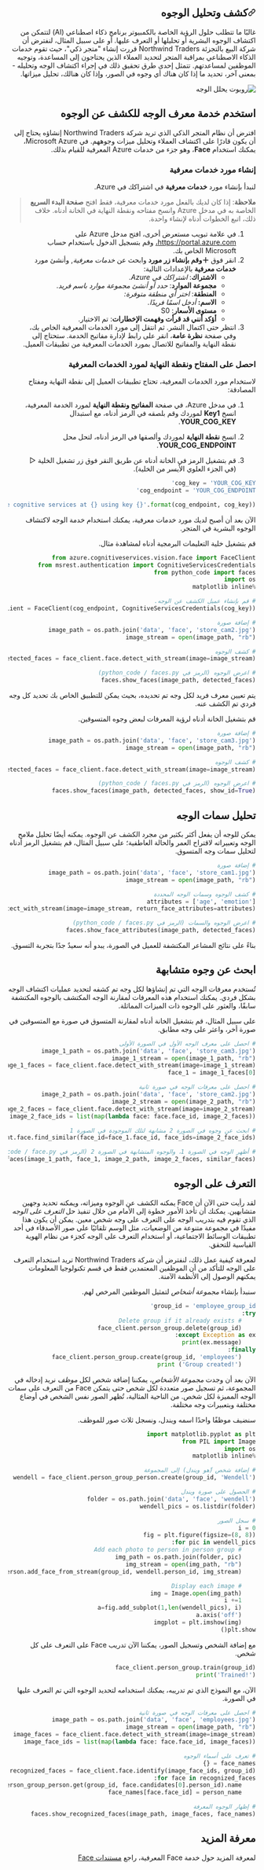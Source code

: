 <div id="readme" class="Box-body readme blob js-code-block-container p-5 p-xl-6 gist-border-0" dir="rtl">
    <article class="markdown-body entry-content container-lg" itemprop="text"><h1><a id="user-content-كشف-وتحليل-الوجوه" class="anchor" aria-hidden="true" href="#كشف-وتحليل-الوجوه"><svg class="octicon octicon-link" viewBox="0 0 16 16" version="1.1" width="16" height="16" aria-hidden="true"><path fill-rule="evenodd" d="M7.775 3.275a.75.75 0 001.06 1.06l1.25-1.25a2 2 0 112.83 2.83l-2.5 2.5a2 2 0 01-2.83 0 .75.75 0 00-1.06 1.06 3.5 3.5 0 004.95 0l2.5-2.5a3.5 3.5 0 00-4.95-4.95l-1.25 1.25zm-4.69 9.64a2 2 0 010-2.83l2.5-2.5a2 2 0 012.83 0 .75.75 0 001.06-1.06 3.5 3.5 0 00-4.95 0l-2.5 2.5a3.5 3.5 0 004.95 4.95l1.25-1.25a.75.75 0 00-1.06-1.06l-1.25 1.25a2 2 0 01-2.83 0z"></path></svg></a>كشف وتحليل الوجوه</h1>


غالبًا ما تتطلب حلول الرؤية الخاصة بالكمبيوتر برنامج ذكاء اصطناعي (AI) لتتمكن من اكتشاف الوجوه البشرية أو تحليلها أو التعرف عليها. أو على سبيل المثال، لنفترض أن شركة البيع بالتجزئة Northwind Traders قررت إنشاء "متجر ذكي"، حيث تقوم خدمات الذكاء الاصطناعي بمراقبة المتجر لتحديد العملاء الذين يحتاجون إلى المساعدة، وتوجيه الموظفين لمساعدتهم. تتمثل إحدى طرق تحقيق ذلك في إجراء اكتشاف الوجه وتحليله - بمعنى آخر، تحديد ما إذا كان هناك أي وجوه في الصور، وإذا كان هنالك، تحليل ميزاتها.

![روبوت يحلل الوجه](./images/face_analysis.jpg)

## استخدم خدمة معرف الوجه للكشف عن الوجوه

افترض أن نظام المتجر الذكي الذي تريد شركة Northwind Traders إنشاؤه يحتاج إلى أن يكون قادرًا على اكتشاف العملاء وتحليل ميزات وجوههم. في Microsoft Azure، يمكنك استخدام **Face**، وهو جزء من خدمات Azure المعرفية للقيام بذلك.

### إنشاء مورد خدمات معرفية

لنبدأ بإنشاء مورد **خدمات معرفية** في اشتراكك في Azure.

> **ملاحظة**: إذا كان لديك بالفعل مورد خدمات معرفية، فقط افتح **صفحة البدء السريع** الخاصة به في مدخل Azure وانسخ مفتاحه ونقطة النهاية في الخانة أدناه. خلاف ذلك، اتبع الخطوات أدناه لإنشاء واحدة.

1. في علامة تبويب مستعرض أخرى، افتح مدخل Azure على https://portal.azure.com، وقم بتسجيل الدخول باستخدام حساب Microsoft الخاص بك.
2. انقر فوق **&#65291;وقم بإنشاء زر مورد** وابحث عن *خدمات معرفية*, وأنشئ مورد **خدمات معرفية** بالإعدادات التالية:
    - **الاشتراك**: *اشتراكك في Azure.*
    - **مجموعة الموارد**: *حدد أو أنشئ مجموعة موارد باسم فريد*.
    - **المنطقة**: *اختر أي منطقة متوفرة:*
    - **الاسم:** *أدخل اسمًا فريدًا*.
    - **مستوى الأسعار**: S0
    - **أؤكد أنني قد قرأت وفهمت الإخطارات**: تم الاختيار.
3. انتظر حتى اكتمال النشر. ثم انتقل إلى مورد الخدمات المعرفية الخاص بك، وفي صفحة **نظرة عامة**، انقر على رابط لإدارة مفاتيح الخدمة. ستحتاج إلى نقطة النهاية والمفاتيح للاتصال بمورد الخدمات المعرفية من تطبيقات العميل.

### احصل على المفتاح ونقطة النهاية لمورد الخدمات المعرفية

لاستخدام مورد الخدمات المعرفية، تحتاج تطبيقات العميل إلى نقطة النهاية ومفتاح المصادقة:

1. في مدخل Azure، في صفحة **المفاتيح ونقطة النهاية** لمورد الخدمة المعرفية، انسخ **Key1** لموردك وقم بلصقه في الرمز أدناه، مع استبدال **YOUR_COG_KEY**.

2. انسخ **نقطة النهاية** لموردك وألصقها في الرمز أدناه، لتحل محل **YOUR_COG_ENDPOINT**.

3. قم بتشغيل الرمز في الخانة أدناه عن طريق النقر فوق زر تشغيل الخلية <span>&#9655;</span> (في الجزء العلوي الأيسر من الخلية).


```python
cog_key = 'YOUR_COG_KEY'
cog_endpoint = 'YOUR_COG_ENDPOINT'

print('Ready to use cognitive services at {} using key {}'.format(cog_endpoint, cog_key))
```

الآن بعد أن أصبح لديك مورد خدمات معرفية، يمكنك استخدام خدمة الوجه لاكتشاف الوجوه البشرية في المتجر.

قم بتشغيل خلية التعليمات البرمجية أدناه لمشاهدة مثال.


```python
from azure.cognitiveservices.vision.face import FaceClient
from msrest.authentication import CognitiveServicesCredentials
from python_code import faces
import os
%matplotlib inline

# قم بإنشاء عميل الكشف عن الوجه.
face_client = FaceClient(cog_endpoint, CognitiveServicesCredentials(cog_key))

# إضافة صورة
image_path = os.path.join('data', 'face', 'store_cam2.jpg')
image_stream = open(image_path, "rb")

# كشف الوجوه
detected_faces = face_client.face.detect_with_stream(image=image_stream)

# اعرض الوجوه (الرمز في python_code / faces.py)
faces.show_faces(image_path, detected_faces)
```

يتم تعيين معرف فريد لكل وجه تم تحديده، بحيث يمكن للتطبيق الخاص بك تحديد كل وجه فردي تم الكشف عنه.

قم بتشغيل الخانة أدناه لرؤية المعرفات لبعض وجوه المتسوقين.


```python
# إضافة صورة
image_path = os.path.join('data', 'face', 'store_cam3.jpg')
image_stream = open(image_path, "rb")

# كشف الوجوه
detected_faces = face_client.face.detect_with_stream(image=image_stream)

# اعرض الوجوه (الرمز في python_code / faces.py)
faces.show_faces(image_path, detected_faces, show_id=True)
```

## تحليل سمات الوجه

يمكن للوجه أن يفعل أكثر بكثير من مجرد الكشف عن الوجوه. يمكنه أيضًا تحليل ملامح الوجه وتعبيراته لاقتراح العمر والحالة العاطفية؛ على سبيل المثال، قم بتشغيل الرمز أدناه لتحليل سمات وجه المتسوق.


```python
# إضافة صورة
image_path = os.path.join('data', 'face', 'store_cam1.jpg')
image_stream = open(image_path, "rb")

# كشف الوجوه وسمات الوجه المحددة
attributes = ['age', 'emotion']
detected_faces = face_client.face.detect_with_stream(image=image_stream, return_face_attributes=attributes)

# اعرض الوجوه والسمات (الرمز في python_code / faces.py)
faces.show_face_attributes(image_path, detected_faces)
```

بناءً على نتائج المشاعر المكتشفة للعميل في الصورة، يبدو أنه سعيدٌ جدًا بتجربة التسوق.

## ابحث عن وجوه متشابهة 

تُستخدم معرفات الوجه التي تم إنشاؤها لكل وجه تم كشفه لتحديد عمليات اكتشاف الوجه بشكل فردي. يمكنك استخدام هذه المعرفات لمقارنة الوجه المكتشف بالوجوه المكتشفة سابقًا، والعثور على الوجوه ذات الميزات المماثلة.

على سبيل المثال، قم بتشغيل الخانة أدناه لمقارنة المتسوق في صورة مع المتسوقين في صورة أخر، واعثر على وجه مطابق.


```python
# احصل على معرف الوجه الأول في الصورة الأولى
image_1_path = os.path.join('data', 'face', 'store_cam3.jpg')
image_1_stream = open(image_1_path, "rb")
image_1_faces = face_client.face.detect_with_stream(image=image_1_stream)
face_1 = image_1_faces[0]

# احصل على معرفات الوجه في صورة ثانية
image_2_path = os.path.join('data', 'face', 'store_cam2.jpg')
image_2_stream = open(image_2_path, "rb")
image_2_faces = face_client.face.detect_with_stream(image=image_2_stream)
image_2_face_ids = list(map(lambda face: face.face_id, image_2_faces))

# ابحث عن وجوه في الصورة 2 مشابهة لتلك الموجودة في الصورة 1
similar_faces = face_client.face.find_similar(face_id=face_1.face_id, face_ids=image_2_face_ids)

# أظهر الوجه في الصورة 1، والوجوه المتشابهة في الصورة 2 (الرمز في python_code / face.py)
faces.show_similar_faces(image_1_path, face_1, image_2_path, image_2_faces, similar_faces)
```

## التعرف على الوجوه

لقد رأيت حتى الآن أن Face يمكنه الكشف عن الوجوه وميزاته، ويمكنه تحديد وجهين متشابهين. يمكنك أن تأخذ الأمور خطوة إلى الأمام من خلال تنفيذ حل *التعرف على الوجه* الذي تقوم فيه بتدريب الوجه على التعرف على وجه شخص معين. يمكن أن يكون هذا مفيدًا في مجموعة متنوعة من الوضعيات، مثل الوسم تلقائيًا على صور الأصدقاء في أحد تطبيقات الوسائط الاجتماعية، أو استخدام التعرف على الوجه كجزء من نظام الهوية القياسية للتحقق.

لمعرفة كيفية عمل ذلك، لنفترض أن شركة Northwind Traders تريد استخدام التعرف على الوجه للتأكد من أن الموظفين المعتمدين فقط في قسم تكنولوجيا المعلومات يمكنهم الوصول إلى الأنظمة الآمنة.

سنبدأ بإنشاء *مجموعة أشخاص* لتمثيل الموظفين المرخص لهم.


```python
group_id = 'employee_group_id'
try:
    # Delete group if it already exists
    face_client.person_group.delete(group_id)
except Exception as ex:
    print(ex.message)
finally:
    face_client.person_group.create(group_id, 'employees')
    print ('Group created!')
```

الآن بعد أن وجدت *مجموعة الأشخاص*، يمكننا إضافة شخص لكل *موظف* نريد إدخاله في المجموعة، ثم تسجيل صور متعددة لكل شخص حتى يتمكن Face من التعرف على سمات الوجه المميزة لكل شخص. من الناحية المثالية، تُظهر الصور نفس الشخص في أوضاع مختلفة وبتعبيرات وجه مختلفة.

سنضيف موظفًا واحدًا اسمه ويندل، ونسجل ثلاث صور للموظف.


```python
import matplotlib.pyplot as plt
from PIL import Image
import os
%matplotlib inline

# إضافة شخص (ًهو ويندل) إلى المجموعة
wendell = face_client.person_group_person.create(group_id, 'Wendell')

# الحصول على صورة ويندل
folder = os.path.join('data', 'face', 'wendell')
wendell_pics = os.listdir(folder)

# سجل الصور
i = 0
fig = plt.figure(figsize=(8, 8))
for pic in wendell_pics:
    # Add each photo to person in person group
    img_path = os.path.join(folder, pic)
    img_stream = open(img_path, "rb")
    face_client.person_group_person.add_face_from_stream(group_id, wendell.person_id, img_stream)

    # Display each image
    img = Image.open(img_path)
    i +=1
    a=fig.add_subplot(1,len(wendell_pics), i)
    a.axis('off')
    imgplot = plt.imshow(img)
plt.show()
```

مع إضافة الشخص وتسجيل الصور، يمكننا الآن تدريب Face على التعرف على كل شخص.


```python
face_client.person_group.train(group_id)
print('Trained!')
```

الآن، مع النموذج الذي تم تدريبه، يمكنك استخدامه لتحديد الوجوه التي تم التعرف عليها في الصورة.


```python
# احصل على معرفات الوجه في صورة ثانية
image_path = os.path.join('data', 'face', 'employees.jpg')
image_stream = open(image_path, "rb")
image_faces = face_client.face.detect_with_stream(image=image_stream)
image_face_ids = list(map(lambda face: face.face_id, image_faces))

# تعرف على أسماء الوجوه
face_names = {}
recognized_faces = face_client.face.identify(image_face_ids, group_id)
for face in recognized_faces:
    person_name = face_client.person_group_person.get(group_id, face.candidates[0].person_id).name
    face_names[face.face_id] = person_name

# إظهار الوجوه المعرفة
faces.show_recognized_faces(image_path, image_faces, face_names)


```

## معرفة المزيد

لمعرفة المزيد حول خدمة Face المعرفية، راجع [مستندات Face](https://docs.microsoft.com/azure/cognitive-services/face/)

